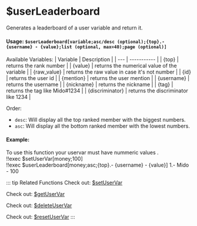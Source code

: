 # $userLeaderboard
Generates a leaderboard of a user variable and return it.

#### Usage: `$userLeaderboard[variable;asc/desc (optional);{top}.- {username} - {value};list (optional, max=40);page (optional)]`

Available Variables:
| Variable | Description |
| --- | ----------- |
| {top} | returns the rank number |
| {value} | returns the numerical value of the variable |
| {raw_value} | returns the raw value in case it's not number |
| {id} | returns the user id |
| {mention} | returns the user mention |
| {username} | returns the username |
| {nickname} | returns the nickname |
| {tag} | returns the tag like Mido#1234 |
| {discriminator} | returns the discriminator like 1234 |

Order:
* `desc`: Will display all the top ranked member with the biggest numbers.
* `asc`: Will display all the bottom ranked member with the lowest numbers.

#### Example:
To use this function your uservar must have nummeric values .
<br/>
<discord-messages>
	<discord-message :bot="false" role-color="#ffcc9a" author="Mido">
		!!exec $setUserVar[money;100] <br/>
        !!exec $userLeaderboard[money;asc;{top}.- {username} - {value}]
	</discord-message>
    <discord-message :bot="true" role-color="#0099ff" author="Custom Command" avatar="https://media.discordapp.net/avatars/725721249652670555/781224f90c3b841ba5b40678e032f74a.webp">
		1.- Mido - 100
	</discord-message>
</discord-messages>

::: tip Related Functions
Check out: [$setUserVar](../Variables/getUserVar.md)

Check out: [$getUserVar](../Variables/getUserVar.md)

Check out: [$deleteUserVar](../Variables/deleteUserVar.md)

Check out: [$resetUserVar](../Variables/resetUserVar.md)
:::
